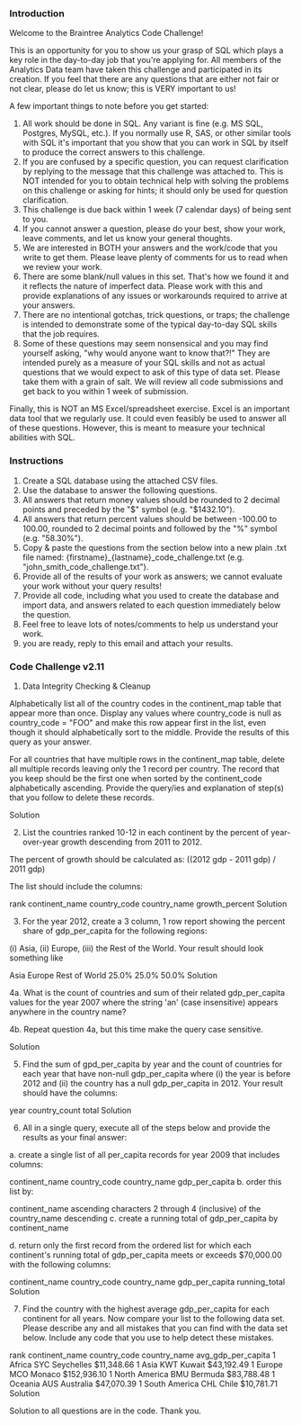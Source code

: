 ### Introduction
Welcome to the Braintree Analytics Code Challenge!

This is an opportunity for you to show us your grasp of SQL which plays a key role in the day-to-day job that you're applying for. All members of the Analytics Data team have taken this challenge and participated in its creation. If you feel that there are any questions that are either not fair or not clear, please do let us know; this is VERY important to us!

A few important things to note before you get started:

1. All work should be done in SQL. Any variant is fine (e.g. MS SQL, Postgres, MySQL, etc.). If you normally use R, SAS, or other similar tools with SQL it's important that you show that you can work in SQL by itself to produce the correct answers to this challenge.
2. If you are confused by a specific question, you can request clarification by replying to the message that this challenge was attached to. This is NOT intended for you to obtain technical help with solving the problems on this challenge or asking for hints; it should only be used for question clarification.
3. This challenge is due back within 1 week (7 calendar days) of being sent to you.
4. If you cannot answer a question, please do your best, show your work, leave comments, and let us know your general thoughts.
5. We are interested in BOTH your answers and the work/code that you write to get them. Please leave plenty of comments for us to read when we review your work.
6. There are some blank/null values in this set. That's how we found it and it reflects the nature of imperfect data. Please work with this and provide explanations of any issues or workarounds required to arrive at your answers.
7. There are no intentional gotchas, trick questions, or traps; the challenge is intended to demonstrate some of the typical day-to-day SQL skills that the job requires.
8. Some of these questions may seem nonsensical and you may find yourself asking, "why would anyone want to know that?!" They are intended purely as a measure of your SQL skills and not as actual questions that we would expect to ask of this type of data set. Please take them with a grain of salt.
We will review all code submissions and get back to you within 1 week of submission.

Finally, this is NOT an MS Excel/spreadsheet exercise. Excel is an important data tool that we regularly use. It could even feasibly be used to answer all of these questions. However, this is meant to measure your technical abilities with SQL.

### Instructions
1. Create a SQL database using the attached CSV files.
2. Use the database to answer the following questions.
3. All answers that return money values should be rounded to 2 decimal points and preceded by the "$" symbol (e.g. "$1432.10").
4. All answers that return percent values should be between -100.00 to 100.00, rounded to 2 decimal points and followed by the "%" symbol (e.g. "58.30%").
5. Copy & paste the questions from the section below into a new plain .txt file named: {firstname}_{lastname}_code_challenge.txt (e.g. "john_smith_code_challenge.txt").
6. Provide all of the results of your work as answers; we cannot evaluate your work without your query results!
7. Provide all code, including what you used to create the database and import data, and answers related to each question immediately below the question.
8. Feel free to leave lots of notes/comments to help us understand your work.
9.  you are ready, reply to this email and attach your results.

### Code Challenge v2.11
1. Data Integrity Checking & Cleanup


Alphabetically list all of the country codes in the continent_map table that appear more than once. Display any values where country_code is null as country_code = "FOO" and make this row appear first in the list, even though it should alphabetically sort to the middle. Provide the results of this query as your answer.

For all countries that have multiple rows in the continent_map table, delete all multiple records leaving only the 1 record per country. The record that you keep should be the first one when sorted by the continent_code alphabetically ascending. Provide the query/ies and explanation of step(s) that you follow to delete these records.

Solution

2. List the countries ranked 10-12 in each continent by the percent of year-over-year growth descending from 2011 to 2012.

The percent of growth should be calculated as: ((2012 gdp - 2011 gdp) / 2011 gdp)

The list should include the columns:

rank
continent_name
country_code
country_name
growth_percent
Solution

3. For the year 2012, create a 3 column, 1 row report showing the percent share of gdp_per_capita for the following regions:

(i) Asia, (ii) Europe, (iii) the Rest of the World. Your result should look something like

Asia	Europe	Rest of World
25.0%	25.0%	50.0%
Solution

4a. What is the count of countries and sum of their related gdp_per_capita values for the year 2007 where the string 'an' (case insensitive) appears anywhere in the country name?

4b. Repeat question 4a, but this time make the query case sensitive.

Solution

5. Find the sum of gpd_per_capita by year and the count of countries for each year that have non-null gdp_per_capita where (i) the year is before 2012 and (ii) the country has a null gdp_per_capita in 2012. Your result should have the columns:

year
country_count
total
Solution

6. All in a single query, execute all of the steps below and provide the results as your final answer:

a. create a single list of all per_capita records for year 2009 that includes columns:

continent_name
country_code
country_name
gdp_per_capita
b. order this list by:

continent_name ascending
characters 2 through 4 (inclusive) of the country_name descending
c. create a running total of gdp_per_capita by continent_name

d. return only the first record from the ordered list for which each continent's running total of gdp_per_capita meets or exceeds $70,000.00 with the following columns:

continent_name
country_code
country_name
gdp_per_capita
running_total
Solution

7. Find the country with the highest average gdp_per_capita for each continent for all years. Now compare your list to the following data set. Please describe any and all mistakes that you can find with the data set below. Include any code that you use to help detect these mistakes.

rank	continent_name	country_code	country_name	avg_gdp_per_capita
1	Africa	SYC	Seychelles	$11,348.66
1	Asia	KWT	Kuwait	$43,192.49
1	Europe	MCO	Monaco	$152,936.10
1	North America	BMU	Bermuda	$83,788.48
1	Oceania	AUS	Australia	$47,070.39
1	South America	CHL	Chile	$10,781.71
Solution

Solution to all questions are in the code. Thank you.
